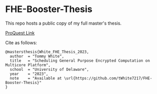 # FHE-Booster-Thesis

This repo hosts a public copy of my full master's thesis.

[ProQuest Link](https://www.proquest.com/pqdtlocal1006271/docview/2833899561/9FCABBA809F94591PQ)

Cite as follows:
```
@mastersthesis{White_FHE_Thesis_2023,
  author  = "Tommy White",
  title   = "Scheduling General Purpose Encrypted Computation on Multicore Platform",
  school  = "University of Delaware",
  year    = "2023",
  note    = "Available at \url{https://github.com/tWhite7217/FHE-Booster-Thesis}"
}
```
